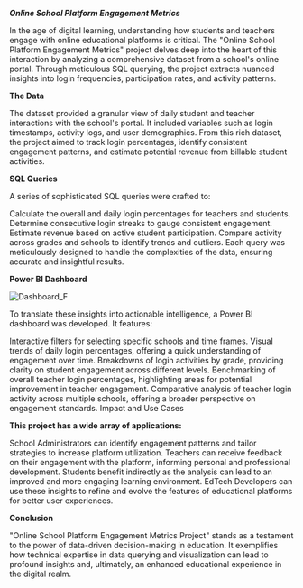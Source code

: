 ***Online School Platform Engagement Metrics***

In the age of digital learning, understanding how students and teachers engage with online educational platforms is critical. The "Online School Platform Engagement Metrics" project delves deep into the heart of this interaction by analyzing a comprehensive dataset from a school's online portal. Through meticulous SQL querying, the project extracts nuanced insights into login frequencies, participation rates, and activity patterns.


**The Data**

The dataset provided a granular view of daily student and teacher interactions with the school's portal. It included variables such as login timestamps, activity logs, and user demographics. From this rich dataset, the project aimed to track login percentages, identify consistent engagement patterns, and estimate potential revenue from billable student activities.

**SQL Queries**

A series of sophisticated SQL queries were crafted to:

Calculate the overall and daily login percentages for teachers and students.
Determine consecutive login streaks to gauge consistent engagement.
Estimate revenue based on active student participation.
Compare activity across grades and schools to identify trends and outliers.
Each query was meticulously designed to handle the complexities of the data, ensuring accurate and insightful results.

**Power BI Dashboard**

![Dashboard_F](https://github.com/Abhi0323/School-Online-Platform-Engagement-Analysis/assets/112967999/cfd50d0a-41b8-4d94-a54d-983c704280a9)


To translate these insights into actionable intelligence, a Power BI dashboard was developed. It features:

Interactive filters for selecting specific schools and time frames.
Visual trends of daily login percentages, offering a quick understanding of engagement over time.
Breakdowns of login activities by grade, providing clarity on student engagement across different levels.
Benchmarking of overall teacher login percentages, highlighting areas for potential improvement in teacher engagement.
Comparative analysis of teacher login activity across multiple schools, offering a broader perspective on engagement standards.
Impact and Use Cases

**This project has a wide array of applications:**

School Administrators can identify engagement patterns and tailor strategies to increase platform utilization.
Teachers can receive feedback on their engagement with the platform, informing personal and professional development.
Students benefit indirectly as the analysis can lead to an improved and more engaging learning environment.
EdTech Developers can use these insights to refine and evolve the features of educational platforms for better user experiences.

**Conclusion**

"Online School Platform Engagement Metrics Project" stands as a testament to the power of data-driven decision-making in education. It exemplifies how technical expertise in data querying and visualization can lead to profound insights and, ultimately, an enhanced educational experience in the digital realm.
